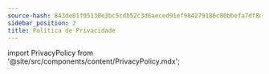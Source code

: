 ```yaml
---
source-hash: 843de01f95130e3bc5cdb52c3d6aeced91ef984279186c80bbefa7df8de573f3
sidebar_position: 2
title: Política de Privacidade
---
```

import PrivacyPolicy from '@site/src/components/content/PrivacyPolicy.mdx';

<PrivacyPolicy/>